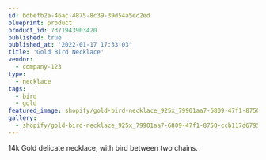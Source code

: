 ```yaml
---
id: bdbefb2a-46ac-4875-8c39-39d54a5ec2ed
blueprint: product
product_id: 7371943903420
published: true
published_at: '2022-01-17 17:33:03'
title: 'Gold Bird Necklace'
vendor:
  - company-123
type:
  - necklace
tags:
  - bird
  - gold
featured_image: shopify/gold-bird-necklace_925x_79901aa7-6809-47f1-8750-ccb117d67950.jpg
gallery:
  - shopify/gold-bird-necklace_925x_79901aa7-6809-47f1-8750-ccb117d67950.jpg
---
```

<p>14k Gold delicate necklace, with bird between two chains.</p>